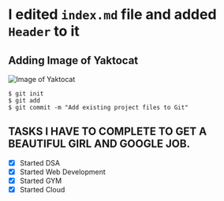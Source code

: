 # I edited `index.md` file and added `Header` to it
## Adding Image of Yaktocat
![Image of Yaktocat](https://octodex.github.com/images/yaktocat.png)

```
$ git init
$ git add 
$ git commit -m "Add existing project files to Git"
```
## TASKS I HAVE TO COMPLETE TO GET A BEAUTIFUL GIRL AND GOOGLE JOB.
- [x] Started DSA
- [x] Started Web Development
- [x] Started GYM
- [x] Started Cloud
